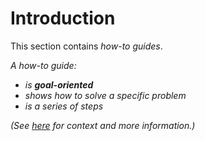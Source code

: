 # Introduction

This section contains _how-to guides_.

_A how-to guide:_

- _is **goal-oriented**_
- _shows how to solve a specific problem_
- _is a series of steps_

_(See [here](https://documentation.divio.com/) for context and more information.)_
